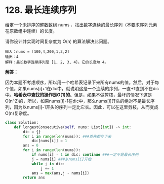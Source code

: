 # 128. 最长连续序列

给定一个未排序的整数数组 nums ，找出数字连续的最长序列（不要求序列元素在原数组中连续）的长度。

请你设计并实现时间复杂度为 O(n) 的算法解决此问题。

```
输入：nums = [100,4,200,1,3,2]
输出：4
解释：最长数字连续序列是 [1, 2, 3, 4]。它的长度为 4。
```

**解答：**

因为本题不考虑顺序，所以用一个哈希表记录下来所有nums的值。然后，对于每个值，如果nums[i]+1在dic中，就说明这是一个连续的序列，一直+1直到不在dic中。**哈希表中查找的操作是O(1)的**。但是，如果不做剪枝，最坏的情况下这是O(n^2)的，所以，如果nums[i]-1在dic中，那么nums[i]开头的绝对不是最长序列，因为以nums[i]-1开头的序列一定比它长。因此，可以在这里剪枝，从而变成O(n)复杂度。

```python
class Solution:
    def longestConsecutive(self, nums: List[int]) -> int:
        dic = {}
        for i in range(len(nums)): ###首先都存下来
            dic[nums[i]] = 1
        ans = 0
        for i in range(len(nums)):
            if nums[i] - 1 in dic: continue ###一定不是最长序列
            j = nums[i] ###从nums[i]开始
            while j in dic:
                j += 1
            ans = max(ans,j - nums[i])
        return ans
        
```

